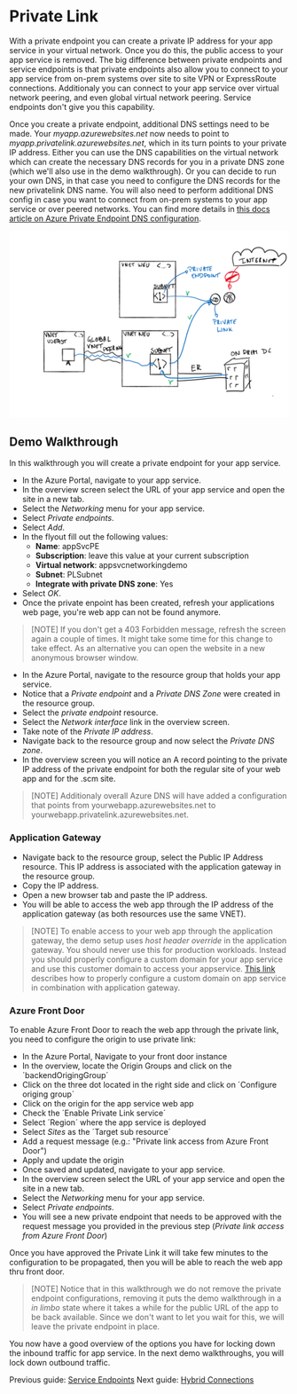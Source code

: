 # Private Link

With a private endpoint you can create a private IP address for your app service in your virtual network. Once you do this, the public access to your app service is removed.
The big difference between private endpoints and service endpoints is that private endpoints also allow you to connect to your app service from on-prem systems over site to site VPN or ExpressRoute connections. Additionaly you can connect to your app service over virtual network peering, and even global virtual network peering. Service endpoints don't give you this capability.

Once you create a private endpoint, additional DNS settings need to be made. Your _myapp.azurewebsites.net_ now needs to point to _myapp.privatelink.azurewebsites.net_, which in its turn points to your private IP address. Either you can use the DNS capabilities on the virtual network which can create the necessary DNS records for you in a private DNS zone (which we'll also use in the demo walkthrough). Or you can decide to run your own DNS, in that case you need to configure the DNS records for the new privatelink DNS name. You will also need to perform additional DNS config in case you want to connect from on-prem systems to your app service or over peered networks. You can find more details in [this docs article on Azure Private Endpoint DNS configuration](https://docs.microsoft.com/en-us/azure/private-link/private-endpoint-dns).

![Private endpoint](../media/private%20link2.svg)

## Demo Walkthrough

In this walkthrough you will create a private endpoint for your app service.

- In the Azure Portal, navigate to your app service.
- In the overview screen select the URL of your app service and open the site in a new tab.
- Select the _Networking_ menu for your app service.
- Select _Private endpoints_.
- Select _Add_.
- In the flyout fill out the following values:
  - **Name**: appSvcPE
  - **Subscription**: leave this value at your current subscription
  - **Virtual network**: appsvcnetworkingdemo
  - **Subnet**: PLSubnet
  - **Integrate with private DNS zone**: Yes
- Select _OK_.
- Once the private enpoint has been created, refresh your applications web page, you're web app can not be found anymore.

> [NOTE]
> If you don't get a 403 Forbidden message, refresh the screen again a couple of times. It might take some time for this change to take effect.
> As an alternative you can open the website in a new anonymous browser window.

- In the Azure Portal, navigate to the resource group that holds your app service.
- Notice that a _Private endpoint_ and a _Private DNS Zone_ were created in the resource group.
- Select the _private endpoint_ resource.
- Select the _Network interface_ link in the overview screen.
- Take note of the _Private IP address_.
- Navigate back to the resource group and now select the _Private DNS zone_.
- In the overview screen you will notice an A record pointing to the private IP address of the private endpoint for both the regular site of your web app and for the .scm site.

> [NOTE]
> Additionaly overall Azure DNS will have added a configuration that points from yourwebapp.azurewebsites.net to yourwebapp.privatelink.azurewebsites.net.

### Application Gateway
- Navigate back to the resource group, select the Public IP Address resource. This IP address is associated with the application gateway in the resource group.
- Copy the IP address.
- Open a new browser tab and paste the IP address.
- You will be able to access the web app through the IP address of the application gateway (as both resources use the same VNET).

> [NOTE]
> To enable access to your web app through the application gateway, the demo setup uses _host header override_ in the application gateway. You should never use this for production workloads. Instead you should properly configure a custom domain for your app service and use this customer domain to access your appservice. [This link](https://docs.microsoft.com/en-us/azure/application-gateway/troubleshoot-app-service-redirection-app-service-url#alternate-solution-use-a-custom-domain-name) describes how to properly configure a custom domain on app service in combination with application gateway.

### Azure Front Door
To enable Azure Front Door to reach the web app through the private link, you need to configure the origin to use private link:
- In the Azure Portal, Navigate to your front door instance
- In the overview, locate the Origin Groups and click on the ´backendOrigingGroup´
- Click on the three dot located in the right side and click on ´Configure origing group´
- Click on the origin for the app service web app
- Check the ´Enable Private Link service´
- Select ´Region´ where the app service is deployed
- Select *Sites* as the ´Target sub resource´
- Add a request message (e.g.: "Private link access from Azure Front Door")
- Apply and update the origin
- Once saved and updated, navigate to your app service.
- In the overview screen select the URL of your app service and open the site in a new tab.
- Select the _Networking_ menu for your app service.
- Select _Private endpoints_.
- You will see a new private endpoint that needs to be approved with the request message you provided in the previous step (*Private link access from Azure Front Door*)

Once you have approved the Private Link it will take few minutes to the configuration to be propagated, then you will be able to reach the web app thru front door. 

> [NOTE]
> Notice that in this walkthrough we do not remove the private endpoint configurations, removing it puts the demo walkthrough in a _in limbo_ state where it takes a while for the public URL of the app to be back available. Since we don't want to let you wait for this, we will leave the private endpoint in place.

You now have a good overview of the options you have for locking down the inbound traffic for app service. In the next demo walkthroughs, you will lock down outbound traffic.

Previous guide: [Service Endpoints](03_serviceendpoints.md)
Next guide: [Hybrid Connections](05_Hybirdconnections.md)